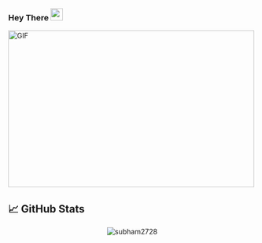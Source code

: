 ### Hey There <img src="https://media.giphy.com/media/hvRJCLFzcasrR4ia7z/giphy.gif" width="25px">
<img align="center" alt="GIF" src="https://raw.githubusercontent.com/abhisheknaiidu/abhisheknaiidu/master/code.gif" width="500" height="320" />

<!--
**subham2728/subham2728** is a ✨ _special_ ✨ repository because its `README.md` (this file) appears on your GitHub profile.

Here are some ideas to get you started:

- 🔭 I’m currently working on ...
- 🌱 I’m currently learning ...
- 👯 I’m looking to collaborate on ...
- 🤔 I’m looking for help with ...
- 💬 Ask me about ...
- 📫 How to reach me: ...
- 😄 Pronouns: ...
- ⚡ Fun fact: ...
-->

## &#x1f4c8; GitHub Stats

<p align="center"> <img src="https://github-readme-stats.vercel.app/api?username=subham2728&show_icons=true&theme=gotham" alt="subham2728" />
<p  align="center" src="https://github-readme-stats.vercel.app/api/top-langs/?username=subham2728s&theme=dark&show_icons=true">

